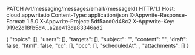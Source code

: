 PATCH /v1/messaging/messages/email/{messageId} HTTP/1.1
Host: cloud.appwrite.io
Content-Type: application/json
X-Appwrite-Response-Format: 1.5.0
X-Appwrite-Project: 5df5acd0d48c2
X-Appwrite-Key: 919c2d18fb5d4...a2ae413da83346ad2

{
  "topics": [],
  "users": [],
  "targets": [],
  "subject": "<SUBJECT>",
  "content": "<CONTENT>",
  "draft": false,
  "html": false,
  "cc": [],
  "bcc": [],
  "scheduledAt": ,
  "attachments": []
}
